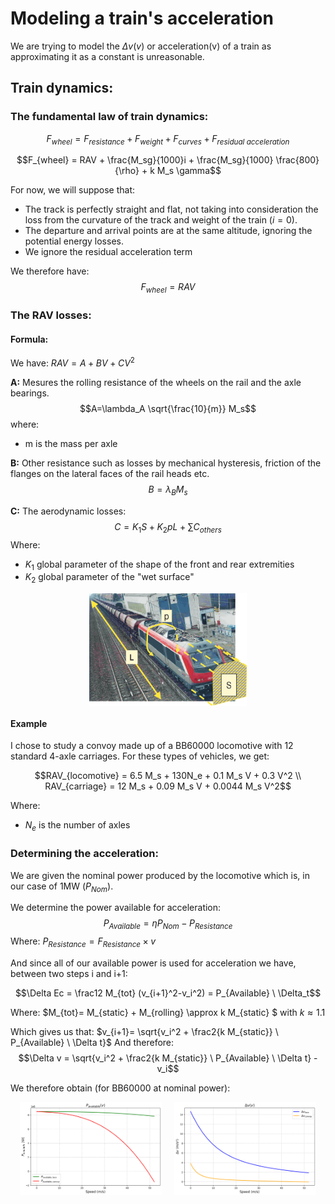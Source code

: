 # Modeling a train's acceleration
We are trying to model the $\Delta v(v)$ or acceleration(v) of a train as approximating it as a constant is unreasonable.

## Train dynamics:

### **The fundamental law of train dynamics:**
```math
F_{wheel} = F_{resistance} + F_{weight} + F_{curves} + F_{residual \ acceleration}
```
```math
F_{wheel} = RAV + \frac{M_sg}{1000}i + \frac{M_sg}{1000} \frac{800}{\rho} + k M_s \gamma
```
For now, we will suppose that:
- The track is perfectly straight and flat, not taking into consideration the loss from the curvature of the track and weight of the train ($i=0$).
- The departure and arrival points are at the same altitude, ignoring the potential energy losses.
- We ignore the residual acceleration term

We therefore have:
$$ F_{wheel} = RAV$$

### **The RAV losses:**

#### Formula:

We have:
$RAV=A+BV+CV^2$

**A:**
Mesures  the rolling resistance of the wheels on the rail and the axle bearings.
$$A=\lambda_A \sqrt{\frac{10}{m}} M_s$$
where:
- m is the mass per axle
  
**B:**
Other resistance such as losses by mechanical hysteresis, friction of the flanges on the lateral faces of the rail heads etc.
$$B= \lambda_B M_s$$

**C:**
The aerodynamic losses:
$$C= K_1 S + K_2 p L + \sum C_{others}$$
Where:
- $K_1$ global parameter of the shape of the front and rear extremities
- $K_2$ global parameter of the "wet surface"
<div style="display: flex; justify-content: center;">
<img src="../Illustrations/Capture d’écran 2024-11-22 100248.png" style="width:50%;"/>
</div>

#### Example
I chose to study a convoy made up of a BB60000 locomotive with 12 standard 4-axle carriages.
For these types of vehicles, we get:
```math
RAV_{locomotive} = 6.5 M_s + 130N_e + 0.1 M_s V + 0.3 V^2 \\
RAV_{carriage} = 12 M_s + 0.09 M_s V + 0.0044 M_s V^2
```
Where:
- $N_e$ is the number of axles

### Determining the acceleration:

We are given the nominal power produced by the locomotive which is, in our case of 1MW ($P_{Nom}$).

We determine the power available for acceleration:
$$P_{Available} = \eta P_{Nom}  - P_{Resistance}$$
Where:
$P_{Resistance} = F_{Resistance} \times v$

And since all of our available power is used for acceleration we have, between two steps i and i+1:
```math
\Delta Ec = \frac12 M_{tot} (v_{i+1}^2-v_i^2) = P_{Available} \ \Delta_t
```
Where:
$M_{tot}= M_{static} + M_{rolling} \approx k M_{static} $ with $k \approx 1.1$

Which gives us that:
$v_{i+1}= \sqrt{v_i^2 + \frac2{k M_{static}} \ P_{Available} \ \Delta t}$
And therefore:
$$\Delta v = \sqrt{v_i^2 + \frac2{k M_{static}} \ P_{Available} \ \Delta t} - v_i$$

We therefore obtain (for BB60000 at nominal power):
<div style="display: flex; justify-content: center; gap: 20px;">
  <img src="../plots/Pavailable(v).png" style="width:45%;"/>
  <img src="../plots/delta_v_v_plot.png" style="width:45%;"/>
</div>
